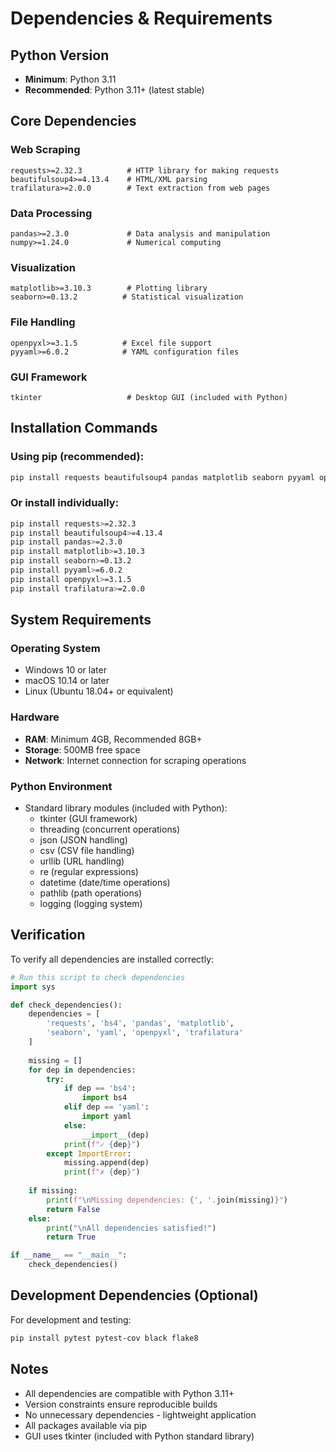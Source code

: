# Dependencies & Requirements

## Python Version
- **Minimum**: Python 3.11
- **Recommended**: Python 3.11+ (latest stable)

## Core Dependencies

### Web Scraping
```
requests>=2.32.3          # HTTP library for making requests
beautifulsoup4>=4.13.4    # HTML/XML parsing
trafilatura>=2.0.0        # Text extraction from web pages
```

### Data Processing
```
pandas>=2.3.0             # Data analysis and manipulation
numpy>=1.24.0             # Numerical computing
```

### Visualization
```
matplotlib>=3.10.3        # Plotting library
seaborn>=0.13.2          # Statistical visualization
```

### File Handling
```
openpyxl>=3.1.5          # Excel file support
pyyaml>=6.0.2            # YAML configuration files
```

### GUI Framework
```
tkinter                   # Desktop GUI (included with Python)
```

## Installation Commands

### Using pip (recommended):
```bash
pip install requests beautifulsoup4 pandas matplotlib seaborn pyyaml openpyxl trafilatura
```

### Or install individually:
```bash
pip install requests>=2.32.3
pip install beautifulsoup4>=4.13.4
pip install pandas>=2.3.0
pip install matplotlib>=3.10.3
pip install seaborn>=0.13.2
pip install pyyaml>=6.0.2
pip install openpyxl>=3.1.5
pip install trafilatura>=2.0.0
```

## System Requirements

### Operating System
- Windows 10 or later
- macOS 10.14 or later
- Linux (Ubuntu 18.04+ or equivalent)

### Hardware
- **RAM**: Minimum 4GB, Recommended 8GB+
- **Storage**: 500MB free space
- **Network**: Internet connection for scraping operations

### Python Environment
- Standard library modules (included with Python):
  - tkinter (GUI framework)
  - threading (concurrent operations)
  - json (JSON handling)
  - csv (CSV file handling)
  - urllib (URL handling)
  - re (regular expressions)
  - datetime (date/time operations)
  - pathlib (path operations)
  - logging (logging system)

## Verification

To verify all dependencies are installed correctly:

```python
# Run this script to check dependencies
import sys

def check_dependencies():
    dependencies = [
        'requests', 'bs4', 'pandas', 'matplotlib', 
        'seaborn', 'yaml', 'openpyxl', 'trafilatura'
    ]
    
    missing = []
    for dep in dependencies:
        try:
            if dep == 'bs4':
                import bs4
            elif dep == 'yaml':
                import yaml
            else:
                __import__(dep)
            print(f"✓ {dep}")
        except ImportError:
            missing.append(dep)
            print(f"✗ {dep}")
    
    if missing:
        print(f"\nMissing dependencies: {', '.join(missing)}")
        return False
    else:
        print("\nAll dependencies satisfied!")
        return True

if __name__ == "__main__":
    check_dependencies()
```

## Development Dependencies (Optional)

For development and testing:
```bash
pip install pytest pytest-cov black flake8
```

## Notes

- All dependencies are compatible with Python 3.11+
- Version constraints ensure reproducible builds
- No unnecessary dependencies - lightweight application
- All packages available via pip
- GUI uses tkinter (included with Python standard library)